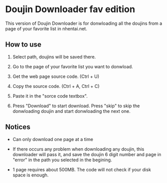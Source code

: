 # Doujin Downloader fav edition

This version of Doujin Downloader is for donwloading all the doujins from a page of your favorite list in nhentai.net.

## How to use

1. Select path, doujins will be saved there.

2. Go to the page of your favorite list you want to donwload.

3. Get the web page source code. (Ctrl + U)

4. Copy the source code. (Ctrl + A, Ctrl + C)

5. Paste it in the "sorce code textbox".

6. Press "Download" to start download. Press "skip" to skip the donwloading doujin and start donwloading the next one.

## Notices

- Can only download one page at a time

- If there occurs any problem when downloading any doujin, this downloader will pass it, 
and save the doujin 6 digit number and page in "error" in the path you selected in the begining.

- 1 page requires about 500MB. 
The code will not check if your disk space is enough.

